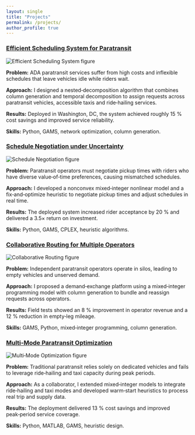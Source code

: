 ```yaml
---
layout: single
title: "Projects"
permalink: /projects/
author_profile: true
---
```


<div class="project-block">
  <h3><a href="{{ site.baseurl }}/projects/efficient-scheduling">Efficient Scheduling System for Paratransit</a></h3>
    <img src="{{ site.baseurl }}/assets/img/project-efficient-scheduling.png" alt="Efficient Scheduling System figure" style="max-width:60%; height:auto;" />
  <p><strong>Problem:</strong> ADA paratransit services suffer from high costs and inflexible schedules that leave vehicles idle while riders wait.</p>
  <p><strong>Approach:</strong> I designed a nested‑decomposition algorithm that combines column generation and temporal decomposition to assign requests across paratransit vehicles, accessible taxis and ride‑hailing services.</p>
  <p><strong>Results:</strong> Deployed in Washington, DC, the system achieved roughly 15 % cost savings and improved service reliability.</p>
  <p><strong>Skills:</strong> Python, GAMS, network optimization, column generation.</p>
</div>

<div class="project-block">
  <h3><a href="{{ site.baseurl }}/projects/schedule-negotiation">Schedule Negotiation under Uncertainty</a></h3>
    <img src="{{ site.baseurl }}/assets/img/project-schedule-negotiation.png" alt="Schedule Negotiation figure" style="max-width:60%; height:auto;" />
  <p><strong>Problem:</strong> Paratransit operators must negotiate pickup times with riders who have diverse value‑of‑time preferences, causing mismatched schedules.</p>
  <p><strong>Approach:</strong> I developed a nonconvex mixed‑integer nonlinear model and a fix‑and‑optimize heuristic to negotiate pickup times and adjust schedules in real time.</p>
  <p><strong>Results:</strong> The deployed system increased rider acceptance by 20 % and delivered a 3.5× return on investment.</p>
  <p><strong>Skills:</strong> Python, GAMS, CPLEX, heuristic algorithms.</p>
</div>

<div class="project-block">
  <h3><a href="{{ site.baseurl }}/projects/collaborative-routing">Collaborative Routing for Multiple Operators</a></h3>
    <img src="{{ site.baseurl }}/assets/img/project-collaborative-routing.png" alt="Collaborative Routing figure" style="max-width:60%; height:auto;" />
  <p><strong>Problem:</strong> Independent paratransit operators operate in silos, leading to empty vehicles and unserved demand.</p>
  <p><strong>Approach:</strong> I proposed a demand‑exchange platform using a mixed‑integer programming model with column generation to bundle and reassign requests across operators.</p>
  <p><strong>Results:</strong> Field tests showed an 8 % improvement in operator revenue and a 12 % reduction in empty‑leg mileage.</p>
  <p><strong>Skills:</strong> GAMS, Python, mixed‑integer programming, column generation.</p>
</div>

<div class="project-block">
  <h3><a href="{{ site.baseurl }}/projects/multi-mode-optimization">Multi‑Mode Paratransit Optimization</a></h3>
    <img src="{{ site.baseurl }}/assets/img/project-multi-mode.png" alt="Multi‑Mode Optimization figure" style="max-width:60%; height:auto;" />
  <p><strong>Problem:</strong> Traditional paratransit relies solely on dedicated vehicles and fails to leverage ride‑hailing and taxi capacity during peak periods.</p>
  <p><strong>Approach:</strong> As a collaborator, I extended mixed‑integer models to integrate ride‑hailing and taxi modes and developed warm‑start heuristics to process real trip and supply data.</p>
  <p><strong>Results:</strong> The deployment delivered 13 % cost savings and improved peak‑period service coverage.</p>
  <p><strong>Skills:</strong> Python, MATLAB, GAMS, heuristic design.</p>
</div>
